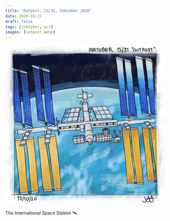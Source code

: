```yaml
---
title: "Outpost, 15/31, Inktober 2020"
date: 2020-10-15
draft: false
tags: [inktober, art]
images: [outpost.webp]
---
```


![WEBP](outpost.webp "Outpost")

The International Space Station 🛰️ 
